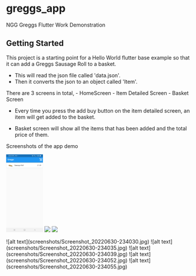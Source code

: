 # greggs_app

NGG Greggs
Flutter Work Demonstration

## Getting Started

This project is a starting point for a Hello World flutter base example so
that it can add a Greggs Sausage Roll to a basket. 

- This will read the json file called 'data.json'.
- Then it converts the json to an object called 'Item'.

There are 3 screens in total,
    - HomeScreen
    - Item Detailed Screen 
    - Basket Screen 

- Every time you press the add buy button on the item detailed screen, an item will get added to the basket. 

- Basket screen will show all the items that has been added and the total price of them.


Screenshots of the app demo 
<p float="left">
  <img src="screenshots/Screenshot_20220630-234030.jpg" width="100" />
  <img src="/img2.png" width="100" /> 
  <img src="/img3.png" width="100" />
</p>
![alt text](screenshots/Screenshot_20220630-234030.jpg)
![alt text](screenshots/Screenshot_20220630-234035.jpg)
![alt text](screenshots/Screenshot_20220630-234039.jpg)
![alt text](screenshots/Screenshot_20220630-234052.jpg)
![alt text](screenshots/Screenshot_20220630-234055.jpg)

